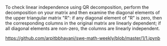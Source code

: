 To check linear independence using QR decomposition, perform the decomposition on your matrix and then examine the diagonal elements of the upper triangular matrix "R": if any diagonal element of "R" is zero, then the corresponding columns in the original matrix are linearly dependent; if all diagonal elements are non-zero, the columns are linearly independent. 

https://github.com/arpitbbhayani/swe-math-weekly/blob/master/1/1.ipynb

